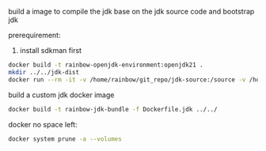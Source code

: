 build a image to compile the jdk base on the jdk source code and bootstrap jdk

prerequirement:
1. install sdkman first

```sh
docker build -t rainbow-openjdk-environment:openjdk21 .
mkdir ../../jdk-dist
docker run --rm -it -v /home/rainbow/git_repo/jdk-source:/source -v /home/rainbow/git_repo/jdk-dist:/dist -v /home/rainbow/.sdkman/candidates/java/current:/bootstrap rainbow-openjdk-environment:openjdk21
```

build a custom jdk docker image

```sh
docker build -t rainbow-jdk-bundle -f Dockerfile.jdk ../../
```

docker no space left:
```sh
docker system prune -a --volumes
```